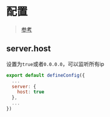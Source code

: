 # 配置

> [参考](https://cn.vitejs.dev/config/)

## server.host

设置为`true`或者`0.0.0.0`，可以监听所有ip

```js
export default defineConfig({
  ...
  server: {
    host: true
  },
  ...
})
```